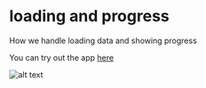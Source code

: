 # loading and progress
How we handle loading data and showing progress


You can try out the app [here](https://shiny.epi-interactive.com/loading)

![alt text](loading-thumbnail.PNG)

